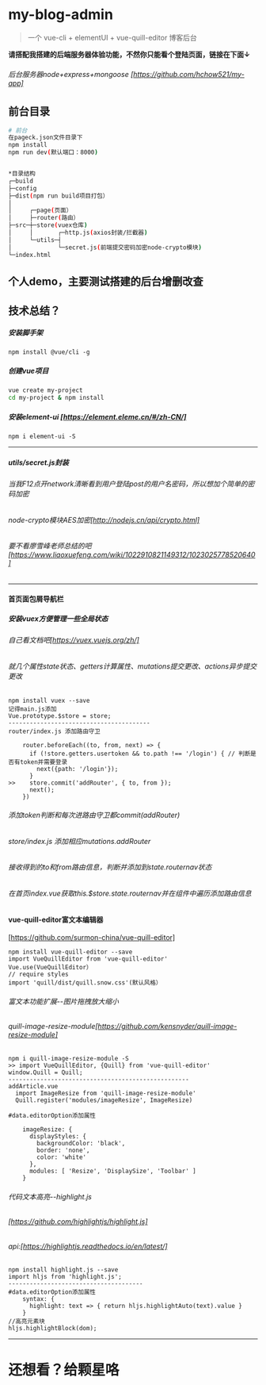 # my-blog-admin

> 一个 vue-cli + elementUI + vue-quill-editor 博客后台
>
******请搭配我搭建的后端服务器体验功能，不然你只能看个登陆页面，链接在下面↓******

###### 后台服务器node+express+mongoose [https://github.com/hchow521/my-app]
## 前台目录

``` bash
# 前台
在pageck.json文件目录下
npm install
npm run dev(默认端口：8000)


*目录结构
┌─build
├─config
├─dist(npm run build项目打包）
│
│     ┌─page(页面）
│     ├─router(路由）
├─src─┼─store(vuex仓库)
│     │       ┌─http.js(axios封装/拦截器)
│     └─utils─┤
│             └─secret.js(前端提交密码加密node-crypto模块)
└─index.html
```
## 个人demo，主要测试搭建的后台增删改查
## 技术总结？
##### 安装脚手架
`
npm install @vue/cli -g
`
##### 创建vue项目
``` bash
vue create my-project
cd my-project & npm install
```
##### 安装element-ui [https://element.eleme.cn/#/zh-CN/]
`npm i element-ui -S`
****
##### utils/secret.js封装
###### 当我F12点开network清晰看到用户登陆post的用户名密码，所以想加个简单的密码加密   
###### node-crypto模块AES加密[http://nodejs.cn/api/crypto.html]
###### 要不看廖雪峰老师总结的吧[https://www.liaoxuefeng.com/wiki/1022910821149312/1023025778520640]
****
#### 首页面包屑导航栏
##### 安装vuex方便管理一些全局状态
###### 自己看文档吧[https://vuex.vuejs.org/zh/]
###### 就几个属性state状态、getters计算属性、mutations提交更改、actions异步提交更改
```
npm install vuex --save
记得main.js添加
Vue.prototype.$store = store;
----------------------------------------
router/index.js 添加路由守卫

    router.beforeEach((to, from, next) => {
      if (!store.getters.usertoken && to.path !== '/login') { // 判断是否有token并需要登录
        next({path: '/login'});
      }
>>    store.commit('addRouter', { to, from });
      next();
    })
```
###### 添加token判断和每次进路由守卫都commit(addRouter)
###### store/index.js 添加相应mutations.addRouter
###### 接收得到的to和from路由信息，判断并添加到state.routernav状态
###### 在首页index.vue获取this.$store.state.routernav并在组件中遍历添加路由信息
#### vue-quill-editor富文本编辑器
[https://github.com/surmon-china/vue-quill-editor]
```
npm install vue-quill-editor --save
import VueQuillEditor from 'vue-quill-editor'
Vue.use(VueQuillEditor）
// require styles
import 'quill/dist/quill.snow.css'(默认风格）
```
###### 富文本功能扩展--图片拖拽放大缩小
###### quill-image-resize-module[https://github.com/kensnyder/quill-image-resize-module]
```
npm i quill-image-resize-module -S
>> import VueQuillEditor, {Quill} from 'vue-quill-editor'
window.Quill = Quill;
---------------------------------------------------
addArticle.vue
  import ImageResize from 'quill-image-resize-module'
  Quill.register('modules/imageResize', ImageResize)

#data.editorOption添加属性

    imageResize: {
      displayStyles: {
        backgroundColor: 'black',
        border: 'none',
        color: 'white'
      },
      modules: [ 'Resize', 'DisplaySize', 'Toolbar' ]
    }
```
###### 代码文本高亮--highlight.js
###### [https://github.com/highlightjs/highlight.js]
###### api:[https://highlightjs.readthedocs.io/en/latest/]
```$xslt
npm install highlight.js --save
import hljs from 'highlight.js';
--------------------------------------
#data.editorOption添加属性
    syntax: {
      highlight: text => { return hljs.highlightAuto(text).value }
    }
//高亮元素块
hljs.highlightBlock(dom);
```
****
# 还想看？给颗星咯

